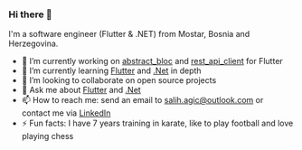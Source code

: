 ### Hi there 👋

I'm a software engineer (Flutter & .NET) from Mostar, Bosnia and Herzegovina.

- 🔭 I’m currently working on [abstract_bloc](https://github.com/salihagic/abstract_bloc) and [rest_api_client](https://github.com/salihagic/rest_api_client) for Flutter
- 🌱 I’m currently learning [Flutter](https://flutter.dev/) and [.Net](https://docs.microsoft.com/en-us/dotnet/) in depth
- 👯 I’m looking to collaborate on open source projects
- 💬 Ask me about [Flutter](https://flutter.dev/) and [.Net](https://docs.microsoft.com/en-us/dotnet/)
- 📫 How to reach me: send an email to salih.agic@outlook.com or contact me via [LinkedIn](https://www.linkedin.com/in/salih-agic/)
- ⚡ Fun facts: I have 7 years training in karate, like to play football and love playing chess
